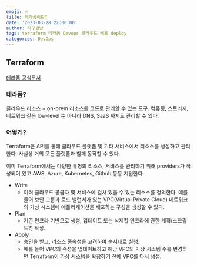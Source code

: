 ```yaml
---
emoji: 🔥
title: 테라폼이란?
date: '2023-03-28 22:00:00'
author: 지구깜냥
tags: terraform 테라폼 Devops 클라우드 배포 deploy
categories: DevOps
---
```

## Terraform
[테라폼 공식문서](https://developer.hashicorp.com/terraform/intro)
<br>
### 테라폼?
클라우드 리소스 + on-prem 리소스를 **코드**로 관리할 수 있는 도구.
컴퓨팅, 스토리지, 네트워크 같은 low-level 뿐 아니라 DNS, SaaS 까지도 관리할 수 있다.

### 어떻게?
Terraform은 API를 통해 클라우드 플랫폼 및 기타 서비스에서 리소스를 생성하고 관리한다.
사실상 거의 모든 플랫폼과 함께 동작할 수 있다.

이미 Terraform에서는 다양한 유형의 리소스, 서비스를 관리하기 위해 providers가 작성되어 있고
AWS, Azure, Kubernetes, Github 등등 지원한다.

- Write
  - 여러 클라우드 공급자 및 서비스에 걸쳐 있을 수 있는 리소스를 정의한다.
  예를 들어 보안 그룹과 로드 밸런서가 있는 VPC(Virtual Private Cloud) 네트워크의 가상 시스템에 애플리케이션을 배포하는 구성을 생성할 수 있다.
- Plan
  - 기존 인프라 기반으로 생성, 업데이트 또는 삭제할 인프라에 관한 계획(스크립트?) 작성.
- Apply
  - 승인을 받고, 리소스 종속성을 고려하여 순서대로 실행.
  - 예를 들어 VPC의 속성을 업데이트하고 해당 VPC의 가상 시스템 수를 변경하면 Terraform이 가상 시스템을 확장하기 전에 VPC를 다시 생성.

  
